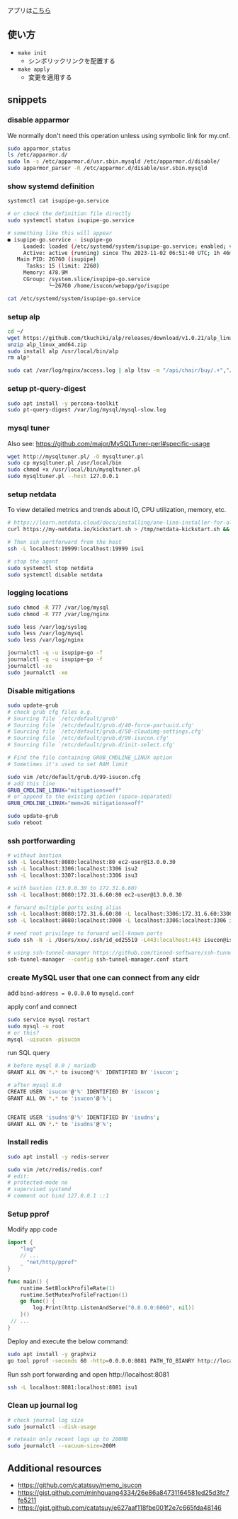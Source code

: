 アプリは[こちら](https://github.com/tmokmss/isucon13-app/)

## 使い方
* `make init`
  * シンボリックリンクを配置する
* `make apply`
  * 変更を適用する

## snippets
### disable apparmor
We normally don't need this operation unless using symbolic link for my.cnf.

```sh
sudo apparmor_status
ls /etc/apparmor.d/
sudo ln -s /etc/apparmor.d/usr.sbin.mysqld /etc/apparmor.d/disable/
sudo apparmor_parser -R /etc/apparmor.d/disable/usr.sbin.mysqld
```

### show systemd definition
```sh
systemctl cat isupipe-go.service

# or check the definition file directly
sudo systemctl status isupipe-go.service

# something like this will appear
● isupipe-go.service - isupipe-go
     Loaded: loaded (/etc/systemd/system/isupipe-go.service; enabled; vendor preset: enabled)
     Active: active (running) since Thu 2023-11-02 06:51:40 UTC; 1h 46min ago
   Main PID: 26760 (isupipe)
      Tasks: 15 (limit: 2260)
     Memory: 478.9M
     CGroup: /system.slice/isupipe-go.service
             └─26760 /home/isucon/webapp/go/isupipe

cat /etc/systemd/system/isupipe-go.service
```

### setup alp
```sh
cd ~/
wget https://github.com/tkuchiki/alp/releases/download/v1.0.21/alp_linux_amd64.zip
unzip alp_linux_amd64.zip
sudo install alp /usr/local/bin/alp
rm alp*

sudo cat /var/log/nginx/access.log | alp ltsv -m "/api/chair/buy/.+","/api/estate/req_doc/.+","/api/chair/\d+","/api/recommended_estate/.+","/api/estate/\d+"
```

### setup pt-query-digest
```sh
sudo apt install -y percona-toolkit
sudo pt-query-digest /var/log/mysql/mysql-slow.log
```

### mysql tuner
Also see: https://github.com/major/MySQLTuner-perl#specific-usage

```sh
wget http://mysqltuner.pl/ -O mysqltuner.pl
sudo cp mysqltuner.pl /usr/local/bin
sudo chmod +x /usr/local/bin/mysqltuner.pl
sudo mysqltuner.pl --host 127.0.0.1
```

### setup netdata
To view detailed metrics and trends about IO, CPU utilization, memory, etc.

```sh
# https://learn.netdata.cloud/docs/installing/one-line-installer-for-all-linux-systems
curl https://my-netdata.io/kickstart.sh > /tmp/netdata-kickstart.sh && sh /tmp/netdata-kickstart.sh

# Then ssh portforward from the host
ssh -L localhost:19999:localhost:19999 isu1

# stop the agent
sudo systemctl stop netdata
sudo systemctl disable netdata
```

### logging locations
```sh
sudo chmod -R 777 /var/log/mysql
sudo chmod -R 777 /var/log/nginx

sudo less /var/log/syslog
sudo less /var/log/mysql
sudo less /var/log/nginx

journalctl -q -u isupipe-go -f
journalctl -q -u isupipe-go -f
journalctl -xe
sudo journalctl -xe
```

### Disable mitigations

```sh
sudo update-grub
# check grub cfg files e.g. 
# Sourcing file `/etc/default/grub'
# Sourcing file `/etc/default/grub.d/40-force-partuuid.cfg'
# Sourcing file `/etc/default/grub.d/50-cloudimg-settings.cfg'
# Sourcing file `/etc/default/grub.d/99-isucon.cfg'
# Sourcing file `/etc/default/grub.d/init-select.cfg' 

# Find the file containing GRUB_CMDLINE_LINUX option
# Sometimes it's used to set RAM limit

sudo vim /etc/default/grub.d/99-isucon.cfg
# add this line
GRUB_CMDLINE_LINUX="mitigations=off"
# or append to the existing option (space-separated)
GRUB_CMDLINE_LINUX="mem=2G mitigations=off"

sudo update-grub
sudo reboot
```

### ssh portforwarding

```sh
# without bastion
ssh -L localhost:8080:localhost:80 ec2-user@13.0.0.30
ssh -L localhost:3306:localhost:3306 isu2
ssh -L localhost:3307:localhost:3306 isu3

# with bastion (13.0.0.30 to 172.31.6.60)
ssh -L localhost:8080:172.31.6.60:80 ec2-user@13.0.0.30

# forward multiple ports using alias
ssh -L localhost:8080:172.31.6.60:80 -L localhost:3306:172.31.6.60:3306 ec2
ssh -L localhost:8080:localhost:3000 -L localhost:3306:localhost:3306 isu1

# need root privilege to forward well-known ports
sudo ssh -N -i /Users/xxx/.ssh/id_ed25519 -L443:localhost:443 isucon@isu

# using ssh-tunnel-manager https://github.com/tinned-software/ssh-tunnel-manager/
ssh-tunnel-manager --config ssh-tunnel-manager.conf start
```

### create MySQL user that one can connect from any cidr
add `bind-address = 0.0.0.0` to `mysqld.conf`

apply conf and connect

```sh
sudo service mysql restart
sudo mysql -u root
# or this?
mysql -uisucon -pisucon
```

run SQL query

```sh
# before mysql 8.0 / mariadb
GRANT ALL ON *.* to isucon@'%' IDENTIFIED BY 'isucon';

# after mysql 8.0
CREATE USER 'isucon'@'%' IDENTIFIED BY 'isucon';
GRANT ALL ON *.* to 'isucon'@'%';


CREATE USER 'isudns'@'%' IDENTIFIED BY 'isudns';
GRANT ALL ON *.* to 'isudns'@'%';
```

### Install redis
```sh
sudo apt install -y redis-server

sudo vim /etc/redis/redis.conf
# edit:
# protected-mode no
# supervised systemd
# comment out bind 127.0.0.1 ::1
```

### Setup pprof
Modify app code

```go
import {
	"log"
	// ...
	_ "net/http/pprof"
}

func main() {
	runtime.SetBlockProfileRate(1)
	runtime.SetMutexProfileFraction(1)
	go func() {
		log.Print(http.ListenAndServe("0.0.0.0:6060", nil))
	}()
 // ...
}
```

Deploy and execute the below command:

```sh
sudo apt install -y graphviz
go tool pprof -seconds 60 -http=0.0.0.0:8081 PATH_TO_BIANRY http://localhost:6060/debug/pprof/profile
```

Run ssh port forwarding and open http://localhost:8081

```sh
ssh -L localhost:8081:localhost:8081 isu1
```

### Clean up journal log
```sh
# check journal log size
sudo journalctl --disk-usage

# reteain only recent logs up to 200MB
sudo journalctl --vacuum-size=200M
```

## Additional resources
* https://github.com/catatsuy/memo_isucon
* https://gist.github.com/minhquang4334/26e86a84731164581ed25d3fc7fe5211
* https://gist.github.com/catatsuy/e627aaf118fbe001f2e7c665fda48146
